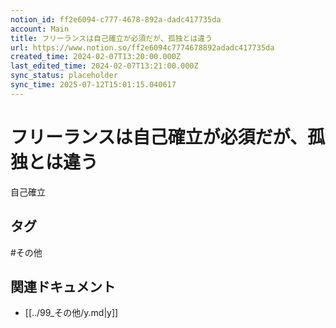 ```yaml
---
notion_id: ff2e6094-c777-4678-892a-dadc417735da
account: Main
title: フリーランスは自己確立が必須だが、孤独とは違う
url: https://www.notion.so/ff2e6094c7774678892adadc417735da
created_time: 2024-02-07T13:20:00.000Z
last_edited_time: 2024-02-07T13:21:00.000Z
sync_status: placeholder
sync_time: 2025-07-12T15:01:15.040617
---
```

# フリーランスは自己確立が必須だが、孤独とは違う

自己確立

## タグ

#その他 

## 関連ドキュメント

- [[../99_その他/y.md|y]]
